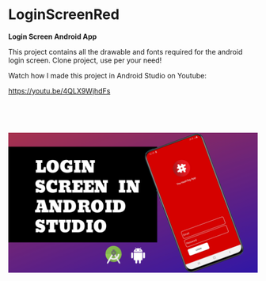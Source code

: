 # LoginScreenRed
<p style="text-align: left;"><strong>Login Screen Android App</strong></p>
<p>This project contains all the drawable and fonts required for the android login screen. Clone project, use per your need!</p>
<p>Watch how I made this project in Android Studio on Youtube:</p>
<p><a href="https://youtu.be/zOjayAuIzy8">https://youtu.be/4QLX9WjhdFs</a></p>
<p>&nbsp;</p>
<p>&nbsp;</p>
<p><img src="https://github.com/qureshiayaz29/LoginScreenRed/blob/master/banner.png" alt="Login Screen" /></p>
